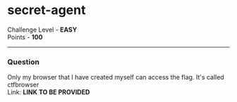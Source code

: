 # secret-agent

Challenge Level - __EASY__  
Points - __100__

---
### Question
Only my browser that I have created myself can access the flag. It's called ctfbrowser  
Link: __LINK TO BE PROVIDED__

